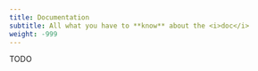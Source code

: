 ```yaml
---
title: Documentation
subtitle: All what you have to **know** about the <i>doc</i>
weight: -999
---
```


TODO